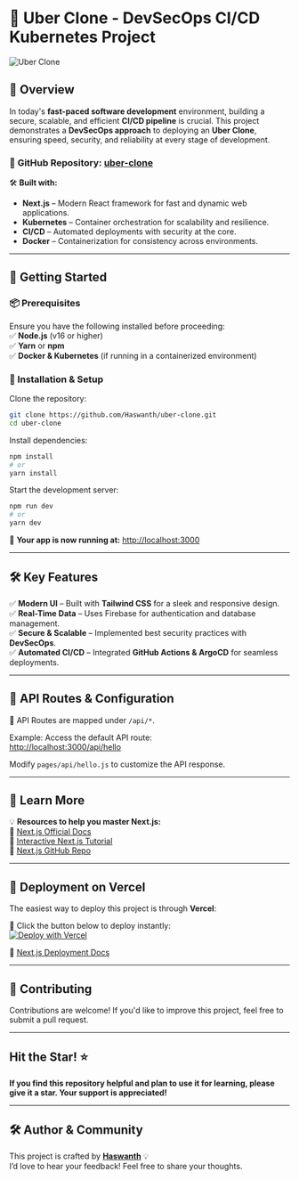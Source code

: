 # 🚀 **Uber Clone - DevSecOps CI/CD Kubernetes Project**  

![Uber Clone](https://miro.medium.com/v2/resize:fit:736/0*xJc4sgDsMZqdfPyZ.png)  

## **📌 Overview**  

In today's **fast-paced software development** environment, building a secure, scalable, and efficient **CI/CD pipeline** is crucial. This project demonstrates a **DevSecOps approach** to deploying an **Uber Clone**, ensuring speed, security, and reliability at every stage of development.  

### 🔗 **GitHub Repository**: [uber-clone](https://github.com/Haswanthkondamadugula)  

🛠 **Built with:**  

- **Next.js** – Modern React framework for fast and dynamic web applications.  
- **Kubernetes** – Container orchestration for scalability and resilience.  
- **CI/CD** – Automated deployments with security at the core.  
- **Docker** – Containerization for consistency across environments.  

---

## **🚀 Getting Started**  

### **📦 Prerequisites**

Ensure you have the following installed before proceeding:  
✅ **Node.js** (v16 or higher)  
✅ **Yarn** or **npm**  
✅ **Docker & Kubernetes** (if running in a containerized environment)  

### **📌 Installation & Setup**  

Clone the repository:  

```bash
git clone https://github.com/Haswanth/uber-clone.git
cd uber-clone
```

Install dependencies:  

```bash
npm install
# or
yarn install
```

Start the development server:  

```bash
npm run dev
# or
yarn dev
```

🚀 **Your app is now running at:** [http://localhost:3000](http://localhost:3000)  

---

## **🛠 Key Features**  

✅ **Modern UI** – Built with **Tailwind CSS** for a sleek and responsive design.  
✅ **Real-Time Data** – Uses Firebase for authentication and database management.  
✅ **Secure & Scalable** – Implemented best security practices with **DevSecOps**.  
✅ **Automated CI/CD** – Integrated **GitHub Actions & ArgoCD** for seamless deployments.  

---

## **📡 API Routes & Configuration**  

🔗 API Routes are mapped under `/api/*`.  

Example: Access the default API route:  
[http://localhost:3000/api/hello](http://localhost:3000/api/hello)  

Modify `pages/api/hello.js` to customize the API response.  

---

## **📖 Learn More**  

💡 **Resources to help you master Next.js:**  
📌 [Next.js Official Docs](https://nextjs.org/docs)  
📌 [Interactive Next.js Tutorial](https://nextjs.org/learn)  
📌 [Next.js GitHub Repo](https://github.com/vercel/next.js)  

---

## **🚀 Deployment on Vercel**  

The easiest way to deploy this project is through **Vercel**:  

🔹 Click the button below to deploy instantly:  
[![Deploy with Vercel](https://vercel.com/button)](https://vercel.com/new?utm_medium=default-template&filter=next.js&utm_source=create-next-app&utm_campaign=create-next-app-readme)  

📖 [Next.js Deployment Docs](https://nextjs.org/docs/deployment)  

---

## 🤝 **Contributing**  

Contributions are welcome! If you'd like to improve this project, feel free to submit a pull request.  

---

## **Hit the Star!** ⭐

**If you find this repository helpful and plan to use it for learning, please give it a star. Your support is appreciated!**

---

## 🛠️ **Author & Community**  

This project is crafted by **[Haswanth](https://github.com/Haswanthkondamadugula)** 💡  
I’d love to hear your feedback! Feel free to share your thoughts.  

